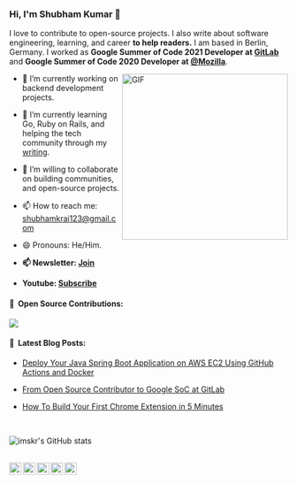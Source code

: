 ### Hi, I'm Shubham Kumar 👋

I love to contribute to open-source projects. I also write about software engineering, learning, and career **to help readers.** I am based in Berlin, Germany. I worked as **Google Summer of Code 2021 Developer at [GitLab](https://gitlab.com)** and **Google Summer of Code 2020 Developer at [@Mozilla](https://github.com/mozilla)**. 

<img align="right" alt="GIF" height="300px" width="300px" src="./assets/skr-sig.gif" />

- 🔭 I’m currently working on backend development projects.
- 🌱 I’m currently learning Go, Ruby on Rails, and helping the tech community through my [writing](https://medium.com/@imskr).
- 👯 I’m willing to collaborate on building communities, and open-source projects.
- 📫 How to reach me: shubhamkrai123@gmail.com
- 😄 Pronouns: He/Him.
- **📫 Newsletter: [Join](https://relentless-hustler-6722.ck.page/410dad83c2)**

- **Youtube: [Subscribe](https://www.youtube.com/channel/UC7-FIPYuGBxD5RzInWIXF4w)**

#### 🦊 &nbsp;**Open Source Contributions:**
<!-- MERGED_PULL_REQUESTS_START -->
[![](https://badgen.net/badge/gitlab-org%2Fgitlab/43%20pull%20requests%20merged/orange?icon=gitlab)](https://gitlab.com/gitlab-org/gitlab/-/merge_requests?scope=all&state=merged&author_username=imskr)
<!-- MERGED_PULL_REQUESTS_END -->

#### 📕 &nbsp;**Latest Blog Posts:**
<!-- BLOG-LIST-START -->
- [Deploy Your Java Spring Boot Application on AWS EC2 Using GitHub Actions and Docker](https://medium.com/geekculture/deploy-your-spring-boot-java-application-to-aws-ec2-using-github-actions-and-docker-e28c456a4b1a?source=rss-2612c96405e4------2)

- [From Open Source Contributor to Google SoC at GitLab](https://medium.com/geekculture/gitlab-google-summer-of-code-e5e819547ee7?source=rss-2612c96405e4------2)

- [How To Build Your First Chrome Extension in 5 Minutes](https://medium.com/dailyjs/how-to-build-your-first-chrome-extension-in-5-min-1dbe3eb94575?source=rss-2612c96405e4------2)
<!-- BLOG-LIST-END -->

<br>

![imskr's GitHub stats](https://github-readme-stats.vercel.app/api?username=imskr&theme=moltack&show_icons=true)

<br>
<a href="https://twitter.com/TheTweetOfSKR">
  <img align="left" alt="Shubham Kumar | Twitter" width="22px" src="https://cdn.jsdelivr.net/npm/simple-icons@v3/icons/twitter.svg" />
</a>
<a href="https://www.linkedin.com/in/imskr/">
  <img align="left" alt="Shubham's LinkdeIN" width="22px" src="https://cdn.jsdelivr.net/npm/simple-icons@v3/icons/linkedin.svg" />
</a>

<a href="https://imskr.medium.com">
  <img align="left" alt="Shubham's Blog" width="22px" src="https://cdn.jsdelivr.net/npm/simple-icons@3.0.1/icons/medium.svg" />
</a>
<a href="https://www.buymeacoffee.com/imskr">
  <img align="left" alt="Buy me a Coffee" width="22px" src="https://cdn.jsdelivr.net/npm/simple-icons@3.0.1/icons/buymeacoffee.svg" />
</a>
<a href="https://gitlab.com/imskr">
  <img align="left" alt="Shubham Kumar | GitLab" width="22px" src="https://cdn.jsdelivr.net/npm/simple-icons@v3/icons/gitlab.svg" />
</a>
